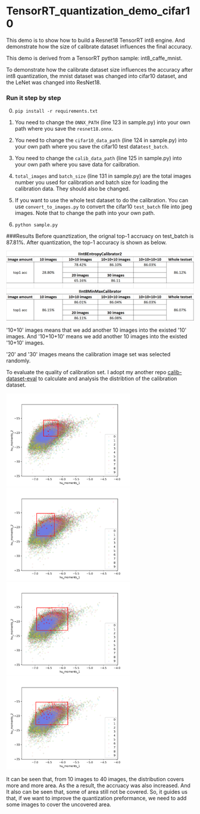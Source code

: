 # TensorRT_quantization_demo_cifar10
This demo is to show how to build a Resnet18 TensorRT int8 engine. And demonstrate how the size of calibrate dataset influences the final accuracy.

This demo is derived from a TensorRT python sample: int8_caffe_mnist.

To demonstrate how the calibrate dataset size influences the accuracy after int8 quantization, 
the mnist dataset was changed into cifar10 dataset, and the LeNet was changed into ResNet18.

### Run it step by step
0. ```pip install -r requirements.txt``` 
1. You need to change the `ONNX_PATH` (line 123 in sample.py) into your own path where you save the `resnet18.onnx`.
2. You need to change the `cifar10_data_path` (line 124 in sample.py) into your own path where you save the cifar10 test data`test_batch`.
3. You need to change the `calib_data_path` (line 125 in sample.py) into your own path where you save data for cailbration.
4. `total_images` and `batch_size` (line 131 in sample.py) are the total images number you used for calibration and batch size for loading the calibration data. 
   They should also be changed.
    
5. If you want to use the whole test dataset to do the calibration. You can use `convert_to_images.py` to convert the cifar10 `test_batch` file into jpeg images. 
   Note that to change the path into your own path.

6. ```python sample.py```


###Results
Before quanztization, the orignal top-1 accruacy on test_batch is 87.81%. After quantization, the top-1 accuracy is shown as below.

![img.png](img.png)

'10+10' images means that we add another 10 images into the existed '10' images. And '10+10+10' means we add another 10 images into the existed '10+10' images. 

'20' and '30' images means the calibration image set was selected randomly.

To evaluate the quality of calibration set. I adopt my another repo [calib-dataset-eval](https://github.com/shiyongming/TensorRT_quantization_demo_cifar10) 
to calculate and analysis the distribtion of the calibration dataset.

<img src="cifar10_data/calib_dataset_10.png" height="250" alt="calib number = 10"/>
<img src="cifar10_data/calib_dataset_20.png" height="250" alt="calib number = 20"/><br/>
<img src="cifar10_data/calib_dataset_30.png" height="250" alt="calib number = 30"/>
<img src="cifar10_data/calib_dataset_40.png" height="250" alt="calib number = 40"/>


It can be seen that, from 10 images to 40 images, the distribution covers more and more area.
As the a result, the accruacy was also increased. And It also can be seen that, some of area still not be covered.
So, it guides us that, if we want to improve the quantization preformance, we need to add some images to cover the uncovered area.